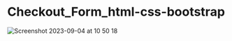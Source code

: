 # Checkout_Form_html-css-bootstrap

![Screenshot 2023-09-04 at 10 50 18](https://github.com/cihanbagriyanik/Checkout_Form_html-css-bootstrap/assets/132518854/70f30b52-9eb5-43a9-a44e-ed9f4716493f)
